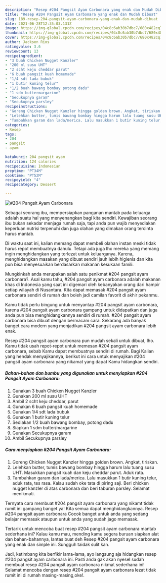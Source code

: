 ```yaml
---
description: "Resep #204 Pangsit Ayam Carbonara yang enak dan Mudah Dibuat"
title: "Resep #204 Pangsit Ayam Carbonara yang enak dan Mudah Dibuat"
slug: 189-resep-204-pangsit-ayam-carbonara-yang-enak-dan-mudah-dibuat
date: 2021-06-28T12:35:03.131Z
image: https://img-global.cpcdn.com/recipes/04c8c6ab30b7dbc7/680x482cq70/204-pangsit-ayam-carbonara-foto-resep-utama.jpg
thumbnail: https://img-global.cpcdn.com/recipes/04c8c6ab30b7dbc7/680x482cq70/204-pangsit-ayam-carbonara-foto-resep-utama.jpg
cover: https://img-global.cpcdn.com/recipes/04c8c6ab30b7dbc7/680x482cq70/204-pangsit-ayam-carbonara-foto-resep-utama.jpg
author: Jackson Rios
ratingvalue: 3.6
reviewcount: 13
recipeingredient:
- "3 buah Chicken Nugget Kanzler"
- "200 ml susu UHT"
- "2 scht keju cheddar parut"
- "6 buah pangsit kuah homemade"
- "1/4 sdt lada bubuk"
- "1 butir kuning telur"
- "1/2 buah bawang bombay potong dadu"
- "1 sdm buttermargarine"
- "Secukupnya garam"
- "Secukupnya parsley"
recipeinstructions:
- "Goreng Chicken Nugget Kanzler hingga golden brown. Angkat, tiriskan."
- "Lelehkan butter, tumis bawang bombay hingga harum lalu tuang susu UHT. Masukkan pangsit kuah dan keju cheddar parut. Aduk rata."
- "Tambahkan garam dan lada/merica. Lalu masukkan 1 butir kuning telur, aduk rata, tes rasa. Kalau sudah oke tata di piring saji. Beri chicken nugget kanzler di atas carbonara dan beri taburan parsley. Selamat menikmati."
categories:
- Resep
tags:
- 204
- pangsit
- ayam

katakunci: 204 pangsit ayam 
nutrition: 124 calories
recipecuisine: Indonesian
preptime: "PT34M"
cooktime: "PT52M"
recipeyield: "4"
recipecategory: Dessert

---
```



![#204 Pangsit Ayam Carbonara](https://img-global.cpcdn.com/recipes/04c8c6ab30b7dbc7/680x482cq70/204-pangsit-ayam-carbonara-foto-resep-utama.jpg)

Sebagai seorang ibu, mempersiapkan panganan mantab pada keluarga adalah suatu hal yang menyenangkan bagi kita sendiri. Kewajiban seorang ibu bukan sekadar menjaga rumah saja, tapi anda pun wajib menyediakan keperluan nutrisi terpenuhi dan juga olahan yang dimakan orang tercinta harus mantab.

Di waktu  saat ini, kalian memang dapat membeli olahan instan meski tidak harus repot membuatnya dahulu. Tetapi ada juga lho mereka yang memang ingin menghidangkan yang terlezat untuk keluarganya. Karena, menghidangkan masakan yang dibuat sendiri jauh lebih higienis dan kita pun bisa menyesuaikan berdasarkan makanan kesukaan famili. 



Mungkinkah anda merupakan salah satu penikmat #204 pangsit ayam carbonara?. Asal kamu tahu, #204 pangsit ayam carbonara adalah makanan khas di Indonesia yang saat ini digemari oleh kebanyakan orang dari hampir setiap wilayah di Nusantara. Kita dapat memasak #204 pangsit ayam carbonara sendiri di rumah dan boleh jadi camilan favorit di akhir pekanmu.

Kamu tidak perlu bingung untuk menyantap #204 pangsit ayam carbonara, karena #204 pangsit ayam carbonara gampang untuk didapatkan dan juga anda pun bisa menghidangkannya sendiri di rumah. #204 pangsit ayam carbonara bisa dibuat dengan bermacam cara. Sekarang ada banyak banget cara modern yang menjadikan #204 pangsit ayam carbonara lebih enak.

Resep #204 pangsit ayam carbonara pun mudah sekali untuk dibuat, lho. Kamu tidak usah repot-repot untuk memesan #204 pangsit ayam carbonara, sebab Kamu dapat membuatnya sendiri di rumah. Bagi Kalian yang hendak menyajikannya, berikut ini cara untuk menyajikan #204 pangsit ayam carbonara yang nikamat yang dapat Kamu hidangkan sendiri.

<!--inarticleads1-->

##### Bahan-bahan dan bumbu yang digunakan untuk menyiapkan #204 Pangsit Ayam Carbonara:

1. Gunakan 3 buah Chicken Nugget Kanzler
1. Gunakan 200 ml susu UHT
1. Ambil 2 scht keju cheddar, parut
1. Gunakan 6 buah pangsit kuah homemade
1. Gunakan 1/4 sdt lada bubuk
1. Gunakan 1 butir kuning telur
1. Sediakan 1/2 buah bawang bombay, potong dadu
1. Siapkan 1 sdm butter/margarine
1. Gunakan Secukupnya garam
1. Ambil Secukupnya parsley




<!--inarticleads2-->

##### Cara menyiapkan #204 Pangsit Ayam Carbonara:

1. Goreng Chicken Nugget Kanzler hingga golden brown. Angkat, tiriskan.
1. Lelehkan butter, tumis bawang bombay hingga harum lalu tuang susu UHT. Masukkan pangsit kuah dan keju cheddar parut. Aduk rata.
1. Tambahkan garam dan lada/merica. Lalu masukkan 1 butir kuning telur, aduk rata, tes rasa. Kalau sudah oke tata di piring saji. Beri chicken nugget kanzler di atas carbonara dan beri taburan parsley. Selamat menikmati.




Ternyata cara membuat #204 pangsit ayam carbonara yang nikamt tidak rumit ini gampang banget ya! Kita semua dapat menghidangkannya. Resep #204 pangsit ayam carbonara Cocok banget untuk anda yang sedang belajar memasak ataupun untuk anda yang sudah jago memasak.

Tertarik untuk mencoba buat resep #204 pangsit ayam carbonara mantab sederhana ini? Kalau kamu mau, mending kamu segera buruan siapkan alat dan bahan-bahannya, lantas buat deh Resep #204 pangsit ayam carbonara yang enak dan simple ini. Sungguh taidak sulit kan. 

Jadi, ketimbang kita berfikir lama-lama, ayo langsung aja hidangkan resep #204 pangsit ayam carbonara ini. Pasti anda gak akan nyesel sudah membuat resep #204 pangsit ayam carbonara nikmat sederhana ini! Selamat mencoba dengan resep #204 pangsit ayam carbonara lezat tidak rumit ini di rumah masing-masing,oke!.

